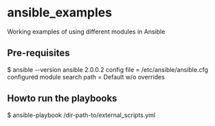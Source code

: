 # ansible_examples
Working examples of using different modules in Ansible

## Pre-requisites

$ ansible --version
ansible 2.0.0.2
  config file = /etc/ansible/ansible.cfg
  configured module search path = Default w/o overrides

## Howto run the playbooks
$ ansible-playbook /dir-path-to/external_scripts.yml 
